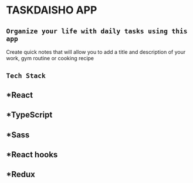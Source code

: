 # TASKDAISHO APP
## `Organize your life with daily tasks using this app`
Create quick notes that will allow you to add a title and description of your work, gym routine or cooking recipe
## `Tech Stack`
## *React
## *TypeScript
## *Sass
## *React hooks
## *Redux
